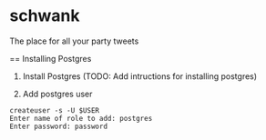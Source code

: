 schwank
=======

The place for all your party tweets


== Installing Postgres
1. Install Postgres
(TODO: Add intructions for installing postgres)

2. Add postgres user
```
createuser -s -U $USER
Enter name of role to add: postgres
Enter password: password
```
